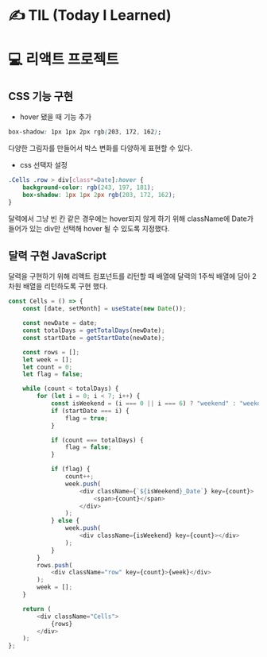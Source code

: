 # ✍ TIL (Today I Learned)

# 💻 리액트 프로젝트
## CSS 기능 구현
- hover 됐을 때 기능 추가
```css
box-shadow: 1px 1px 2px rgb(203, 172, 162);
```

다양한 그림자를 만들어서 박스 변화를 다양하게 표현할 수 있다.

- css 선택자 설정
```css
.Cells .row > div[class*=Date]:hover {
    background-color: rgb(243, 197, 181);
    box-shadow: 1px 1px 2px rgb(203, 172, 162);
}
```
달력에서 그냥 빈 칸 같은 경우에는 hover되지 않게 하기 위해 className에 Date가 들어가 있는 div만 선택해 hover 될 수 있도록 지정했다.

## 달력 구현 JavaScript
달력을 구현하기 위해 리액트 컴포넌트를 리턴할 때 배열에 달력의 1주씩 배열에 담아 2차원 배열을 리턴하도록 구현 했다.

```js
const Cells = () => {
    const [date, setMonth] = useState(new Date());

    const newDate = date;
    const totalDays = getTotalDays(newDate);
    const startDate = getStartDate(newDate);

    const rows = [];
    let week = [];
    let count = 0;
    let flag = false;

    while (count < totalDays) {
        for (let i = 0; i < 7; i++) {
            const isWeekend = (i === 0 || i === 6) ? "weekend" : "weekday"; 
            if (startDate === i) {
                flag = true;
            }

            if (count === totalDays) {
                flag = false;
            }

            if (flag) {
                count++;
                week.push(
                    <div className={`${isWeekend}_Date`} key={count}>
                        <span>{count}</span>
                    </div>
                );
            } else {
                week.push(
                    <div className={isWeekend} key={count}></div>
                );
            }
        }
        rows.push(
            <div className="row" key={count}>{week}</div>
        );
        week = [];
    }

    return (
        <div className="Cells">
            {rows}
        </div>
    );
};
```
